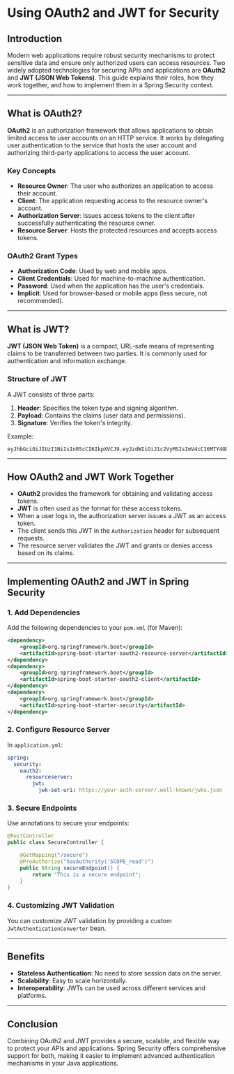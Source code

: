 # Using OAuth2 and JWT for Security

## Introduction

Modern web applications require robust security mechanisms to protect sensitive data and ensure only authorized users can access resources. Two widely adopted technologies for securing APIs and applications are **OAuth2** and **JWT (JSON Web Tokens)**. This guide explains their roles, how they work together, and how to implement them in a Spring Security context.

---

## What is OAuth2?

**OAuth2** is an authorization framework that allows applications to obtain limited access to user accounts on an HTTP service. It works by delegating user authentication to the service that hosts the user account and authorizing third-party applications to access the user account.

### Key Concepts

- **Resource Owner**: The user who authorizes an application to access their account.
- **Client**: The application requesting access to the resource owner's account.
- **Authorization Server**: Issues access tokens to the client after successfully authenticating the resource owner.
- **Resource Server**: Hosts the protected resources and accepts access tokens.

### OAuth2 Grant Types

- **Authorization Code**: Used by web and mobile apps.
- **Client Credentials**: Used for machine-to-machine authentication.
- **Password**: Used when the application has the user's credentials.
- **Implicit**: Used for browser-based or mobile apps (less secure, not recommended).

---

## What is JWT?

**JWT (JSON Web Token)** is a compact, URL-safe means of representing claims to be transferred between two parties. It is commonly used for authentication and information exchange.

### Structure of JWT

A JWT consists of three parts:

1. **Header**: Specifies the token type and signing algorithm.
2. **Payload**: Contains the claims (user data and permissions).
3. **Signature**: Verifies the token's integrity.

Example:

```text
eyJhbGciOiJIUzI1NiIsInR5cCI6IkpXVCJ9.eyJzdWIiOiJ1c2VyMSIsImV4cCI6MTY4ODg4ODg4OH0.SflKxwRJSMeKKF2QT4fwpMeJf36POk6yJV_adQssw5c
```

---

## How OAuth2 and JWT Work Together

- **OAuth2** provides the framework for obtaining and validating access tokens.
- **JWT** is often used as the format for these access tokens.
- When a user logs in, the authorization server issues a JWT as an access token.
- The client sends this JWT in the `Authorization` header for subsequent requests.
- The resource server validates the JWT and grants or denies access based on its claims.

---

## Implementing OAuth2 and JWT in Spring Security

### 1. Add Dependencies

Add the following dependencies to your `pom.xml` (for Maven):

```xml
<dependency>
    <groupId>org.springframework.boot</groupId>
    <artifactId>spring-boot-starter-oauth2-resource-server</artifactId>
</dependency>
<dependency>
    <groupId>org.springframework.boot</groupId>
    <artifactId>spring-boot-starter-oauth2-client</artifactId>
</dependency>
<dependency>
    <groupId>org.springframework.boot</groupId>
    <artifactId>spring-boot-starter-security</artifactId>
</dependency>
```

### 2. Configure Resource Server

In `application.yml`:

```yaml
spring:
  security:
    oauth2:
      resourceserver:
        jwt:
          jwk-set-uri: https://your-auth-server/.well-known/jwks.json
```

### 3. Secure Endpoints

Use annotations to secure your endpoints:

```java
@RestController
public class SecureController {

    @GetMapping("/secure")
    @PreAuthorize("hasAuthority('SCOPE_read')")
    public String secureEndpoint() {
        return "This is a secure endpoint";
    }
}
```

### 4. Customizing JWT Validation

You can customize JWT validation by providing a custom `JwtAuthenticationConverter` bean.

---

## Benefits

- **Stateless Authentication**: No need to store session data on the server.
- **Scalability**: Easy to scale horizontally.
- **Interoperability**: JWTs can be used across different services and platforms.

---

## Conclusion

Combining OAuth2 and JWT provides a secure, scalable, and flexible way to protect your APIs and applications. Spring Security offers comprehensive support for both, making it easier to implement advanced authentication mechanisms in your Java applications.
